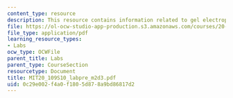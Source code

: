 ```yaml
---
content_type: resource
description: This resource contains information related to gel electrophoresis.
file: https://ol-ocw-studio-app-production.s3.amazonaws.com/courses/20-109-laboratory-fundamentals-in-biological-engineering-spring-2010/0c29e002f4a0f1805d878a9bd86817d2_MIT20_109S10_labpre_m2d3.pdf
file_type: application/pdf
learning_resource_types:
- Labs
ocw_type: OCWFile
parent_title: Labs
parent_type: CourseSection
resourcetype: Document
title: MIT20_109S10_labpre_m2d3.pdf
uid: 0c29e002-f4a0-f180-5d87-8a9bd86817d2
---
```

